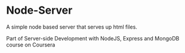 # Node-Server
A simple node based server that serves up html files.

Part of Server-side Development with NodeJS, Express and MongoDB course on Coursera 
